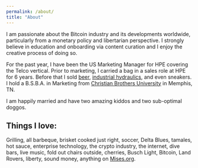 ```yaml
---
permalink: /about/
title: "About"
---
```


I am passionate about the Bitcoin industry and its developments worldwide, particularly from a monetary policy and libertarian perspective. I strongly believe in education and onboarding via content curation and I enjoy the creative process of doing so.

For the past year, I have been the US Marketing Manager for HPE covering the Telco vertical. Prior to marketing, I carried a bag in a sales role at HPE for 6 years. Before that I sold [beer](http://diamondbear.com/), [industrial hydraulics](https://www.fainc.net/), and even sneakers.
I hold a B.S.B.A. in Marketing from [Christian Brothers University](https://www.cbu.edu/) in Memphis, TN. 

I am happily married and have two amazing kiddos and two sub-optimal doggos.

## Things I love:
Grilling, all barbeque, brisket cooked just right, soccer, Delta Blues, tamales, hot sauce, enterprise technology, the crypto industry, the internet, dive bars, live music, fold out chairs outside, cherries, Busch Light, Bitcoin, Land Rovers, liberty, sound money, anything on [Mises.org](https://mises.org/).